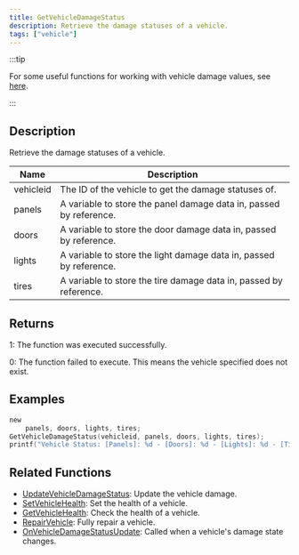 ```yaml
---
title: GetVehicleDamageStatus
description: Retrieve the damage statuses of a vehicle.
tags: ["vehicle"]
---
```


<VersionWarn version='SA-MP 0.3a' />

:::tip

For some useful functions for working with vehicle damage values, see [here](../resources/damagestatus).

:::

## Description

Retrieve the damage statuses of a vehicle.

| Name      | Description                                                        |
| --------- | ------------------------------------------------------------------ |
| vehicleid | The ID of the vehicle to get the damage statuses of.               |
| panels    | A variable to store the panel damage data in, passed by reference. |
| doors     | A variable to store the door damage data in, passed by reference.  |
| lights    | A variable to store the light damage data in, passed by reference. |
| tires     | A variable to store the tire damage data in, passed by reference.  |

## Returns

1: The function was executed successfully.

0: The function failed to execute. This means the vehicle specified does not exist.

## Examples

```c
new
	panels, doors, lights, tires;
GetVehicleDamageStatus(vehicleid, panels, doors, lights, tires);
printf("Vehicle Status: [Panels]: %d - [Doors]: %d - [Lights]: %d - [Tires]: %d", panels, doors, lights, tires);
```

## Related Functions

- [UpdateVehicleDamageStatus](UpdateVehicleDamageStatus): Update the vehicle damage.
- [SetVehicleHealth](SetVehicleHealth): Set the health of a vehicle.
- [GetVehicleHealth](GetVehicleHealth): Check the health of a vehicle.
- [RepairVehicle](RepairVehicle): Fully repair a vehicle.
- [OnVehicleDamageStatusUpdate](../callbacks/OnVehicleDamageStatusUpdate): Called when a vehicle's damage state changes.
